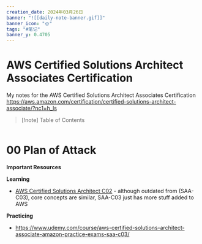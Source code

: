 ```yaml
---
creation_date: 2024年03月26日
banner: "![[daily-note-banner.gif]]"
banner_icon: "🌞"
tags: "#笔记"
banner_y: 0.4705
---
```


# AWS Certified Solutions Architect Associates Certification
My notes for the AWS Certified Solutions Architect Associates Certification https://aws.amazon.com/certification/certified-solutions-architect-associate/?nc1=h_ls

> [!note] Table of Contents

```table-of-contents
```
# 00 Plan of Attack
**Important Resources**

**Learning**
- [AWS Certified Solutions Architect C02](https://www.youtube.com/watch?v=Ia-UEYYR44s) - although outdated from (SAA-C03), core concepts are similar, SAA-C03 just has more stuff added to AWS

**Practicing**
- https://www.udemy.com/course/aws-certified-solutions-architect-associate-amazon-practice-exams-saa-c03/